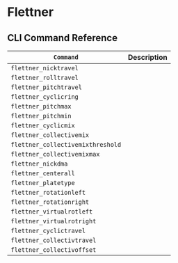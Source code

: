 # Flettner 

## CLI Command Reference

| `Command`        | Description                                    |
|------------------|------------------------------------------------|
| `flettner_nicktravel`			|
| `flettner_rolltravel`			|
| `flettner_pitchtravel`			|
| `flettner_cyclicring`			|
| `flettner_pitchmax`			|
| `flettner_pitchmin`			|
| `flettner_cyclicmix`			|
| `flettner_collectivemix`			|
| `flettner_collectivemixthreshold`			|
| `flettner_collectivemixmax`			|
| `flettner_nickdma`			|
| `flettner_centerall`			|
| `flettner_platetype`			|
| `flettner_rotationleft`			|
| `flettner_rotationright`			|
| `flettner_virtualrotleft`			|
| `flettner_virtualrotright`			|
| `flettner_cyclictravel`			|
| `flettner_collectivtravel`			|
| `flettner_collectivoffset`			|
